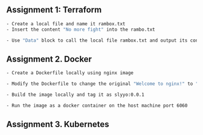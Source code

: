 ## Assignment 1: Terraform

```sh
- Create a local file and name it rambox.txt
- Insert the content "No more fight" into the rambo.txt

- Use "Data" block to call the local file rambox.txt and output its content using "output.tf"
```

## Assignment 2. Docker
```sh
- Create a Dockerfile locally using nginx image

- Modify the Dockerfile to change the original "Welcome to nginx!" to "Welcome Sly yoo yoo!"

- Build the image locally and tag it as slyyo:0.0.1

- Run the image as a docker container on the host machine port 6060
```

## Assignment 3. Kubernetes
```sh

```